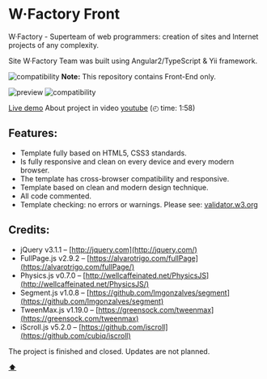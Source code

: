 # <a name='top'>W·Factory Front</a>

W·Factory - Superteam of web programmers: creation of sites and Internet projects of any complexity.

Site W·Factory Team was built using Angular2/TypeScript & Yii framework.

![compatibility](https://amaster.eu/demo/img/attention.png) **Note:** This repository contains Front-End only.

![preview](https://amaster.eu/demo/W-Factory/img/intro.jpg)
![compatibility](https://amaster.eu/demo/img/compatible-2.jpg)

[Live demo](https://amaster.eu/demo/W-Factory/)
About project in video [youtube](https://www.youtube.com/watch?v=ZyC59_KgOsY) (&#9716; time: 1:58)

## Features:
- Template fully based on HTML5, CSS3 standards. 
- Is fully responsive and clean on every device and every modern browser. 
- The template has cross-browser compatibility and responsive. 
- Template based on clean and modern design technique. 
- All code commented. 
- Template checking: no errors or warnings. Please see: [validator.w3.org](https://validator.w3.org/nu/?doc=https%3A%2F%2Famaster.eu%2Fdemo%2FW-Factory%2F)

## Credits:
- jQuery v3.1.1 – [http://jquery.com](http://jquery.com/) 
- FullPage.js v2.9.2 – [https://alvarotrigo.com/fullPage](https://alvarotrigo.com/fullPage/)
- Physics.js v0.7.0 – [http://wellcaffeinated.net/PhysicsJS](http://wellcaffeinated.net/PhysicsJS/)
- Segment.js v1.0.8 – [https://github.com/lmgonzalves/segment](https://github.com/lmgonzalves/segment)
- TweenMax.js v1.19.0 – [https://greensock.com/tweenmax](https://greensock.com/tweenmax)
- iScroll.js v5.2.0 – [https://github.com/iscroll](https://github.com/cubiq/iscroll)

The project is finished and closed. Updates are not planned.

**[⬆](#top)**
